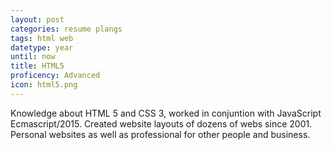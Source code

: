 ```yaml
---
layout: post
categories: resume plangs
tags: html web
datetype: year
until: now
title: HTML5
proficency: Advanced
icon: html5.png
---
```


Knowledge about HTML 5 and CSS 3, worked in conjuntion with JavaScript Ecmascript/2015.
Created website layouts of dozens of webs since 2001. Personal websites as well as professional for other people and business.
